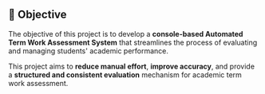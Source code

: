 ## 🎯 Objective

The objective of this project is to develop a **console-based Automated Term Work Assessment System** that streamlines the process of evaluating and managing students' academic performance.

This project aims to **reduce manual effort**, **improve accuracy**, and provide a **structured and consistent evaluation** mechanism for academic term work assessment.
